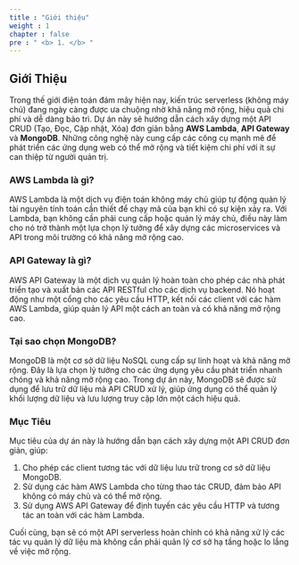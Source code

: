```yaml
---
title : "Giới thiệu"
weight : 1 
chapter : false
pre : " <b> 1. </b> "
---
```

## Giới Thiệu

Trong thế giới điện toán đám mây hiện nay, kiến trúc serverless (không máy chủ) đang ngày càng được ưa chuộng nhờ khả năng mở rộng, hiệu quả chi phí và dễ dàng bảo trì. Dự án này sẽ hướng dẫn cách xây dựng một API CRUD (Tạo, Đọc, Cập nhật, Xóa) đơn giản bằng **AWS Lambda**, **API Gateway** và **MongoDB**. Những công nghệ này cung cấp các công cụ mạnh mẽ để phát triển các ứng dụng web có thể mở rộng và tiết kiệm chi phí với ít sự can thiệp từ người quản trị.

### AWS Lambda là gì?

AWS Lambda là một dịch vụ điện toán không máy chủ giúp tự động quản lý tài nguyên tính toán cần thiết để chạy mã của bạn khi có sự kiện xảy ra. Với Lambda, bạn không cần phải cung cấp hoặc quản lý máy chủ, điều này làm cho nó trở thành một lựa chọn lý tưởng để xây dựng các microservices và API trong môi trường có khả năng mở rộng cao.

### API Gateway là gì?

AWS API Gateway là một dịch vụ quản lý hoàn toàn cho phép các nhà phát triển tạo và xuất bản các API RESTful cho các dịch vụ backend. Nó hoạt động như một cổng cho các yêu cầu HTTP, kết nối các client với các hàm AWS Lambda, giúp quản lý API một cách an toàn và có khả năng mở rộng cao.

### Tại sao chọn MongoDB?

MongoDB là một cơ sở dữ liệu NoSQL cung cấp sự linh hoạt và khả năng mở rộng. Đây là lựa chọn lý tưởng cho các ứng dụng yêu cầu phát triển nhanh chóng và khả năng mở rộng cao. Trong dự án này, MongoDB sẽ được sử dụng để lưu trữ dữ liệu mà API CRUD xử lý, giúp ứng dụng có thể quản lý khối lượng dữ liệu và lưu lượng truy cập lớn một cách hiệu quả.

### Mục Tiêu

Mục tiêu của dự án này là hướng dẫn bạn cách xây dựng một API CRUD đơn giản, giúp:

1. Cho phép các client tương tác với dữ liệu lưu trữ trong cơ sở dữ liệu MongoDB.
2. Sử dụng các hàm AWS Lambda cho từng thao tác CRUD, đảm bảo API không có máy chủ và có thể mở rộng.
3. Sử dụng AWS API Gateway để định tuyến các yêu cầu HTTP và tương tác an toàn với các hàm Lambda.

Cuối cùng, bạn sẽ có một API serverless hoàn chỉnh có khả năng xử lý các tác vụ quản lý dữ liệu mà không cần phải quản lý cơ sở hạ tầng hoặc lo lắng về việc mở rộng.
